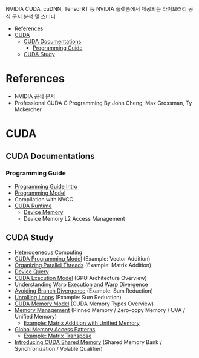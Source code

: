 NVIDIA CUDA, cuDNN, TensorRT 등 NVIDIA 플랫폼에서 제공되는 라이브러리 공식 문서 분석 및 스터디 

- [References](#references)
- [CUDA](#cuda)
  - [CUDA Documentations](#cuda-documentations)
    - [Programming Guide](#programming-guide)
  - [CUDA Study](#cuda-study)

# References

- NVIDIA 공식 문서
- Professional CUDA C Programming By John Cheng, Max Grossman, Ty Mckercher

# CUDA

## CUDA Documentations

### Programming Guide

- [Programming Guide Intro](/cuda-doc/01_programming_guide/01_intro.md)
- [Programming Model](/cuda-doc/01_programming_guide/02_programming_model.md)
- Compilation with NVCC
- [CUDA Runtime](/cuda-doc/01_programming_guide/03-02_cuda_runtime.md)
  - [Device Memory](/cuda-doc/01_programming_guide/03-03_device_memory.md)
  - Device Memory L2 Access Management


## CUDA Study

- [Heterogeneous Computing](/cuda-study/01_heterogeneous_computing.md)
- [CUDA Programming Model](/cuda-study/02_cuda_programming_model.md) (Example: Vector Addition)
- [Organizing Parallel Threads](/cuda-study/03_organizing_parallel_threads.md) (Example: Matrix Addition)
- [Device Query](/cuda-study/04_device_query.md)
- [CUDA Execution Model](/cuda-study/05_cuda_execution_model.md) (GPU Architecture Overview)
- [Understanding Warp Execution and Warp Divergence](/cuda-study/06_understanding_warp_execution.md)
- [Avoiding Branch Divergence](/cuda-study/07_avoiding_branch_divergence.md) (Example: Sum Reduction)
- [Unrolling Loops](/cuda-study/08_unrolling_loops.md) (Example: Sum Reduction)
- [CUDA Memory Model](/cuda-study/09_cuda_memory_model.md) (CUDA Memory Types Overview)
- [Memory Management](/cuda-study/10_memory_management.md) (Pinned Memory / Zero-copy Memory / UVA / Unified Memory)
  -  [Example: Matrix Addition with Unified Memory](/cuda-study/10-1_matrix_addition_with_unified_memory.md)
- [Global Memory Access Patterns](/cuda-study/11_memory_access_patterns.md)
  - [Example: Matrix Transpose](/cuda-study/11-1_matrix_transpose_problem.md)
- [Introducing CUDA Shared Memory](/cuda-study/12_shared_memory.md) (Shared Memory Bank / Synchronization / Volatile Qualifier)